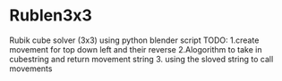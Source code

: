 # Rublen3x3
Rubik cube solver (3x3) using python blender script
TODO:
1.create movement for top down left and their reverse
2.Alogorithm to take in cubestring and return movement string 
3. using the sloved string to call movements 
